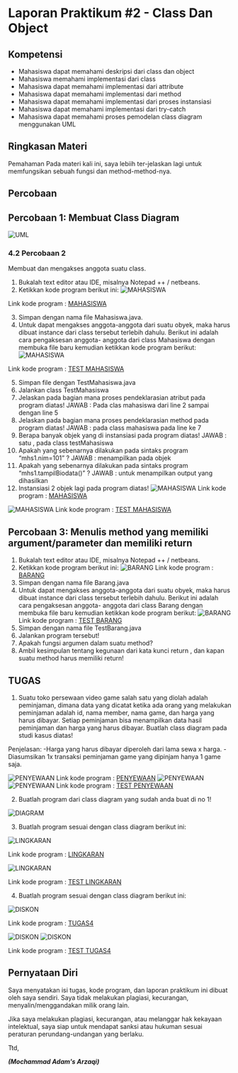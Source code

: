 # Laporan Praktikum #2 - Class Dan Object

## Kompetensi

- Mahasiswa dapat memahami deskripsi dari class dan object
- Mahasiswa memahami implementasi dari class
- Mahasiswa dapat memahami implementasi dari attribute
- Mahasiswa dapat memahami implementasi dari method
- Mahasiswa dapat memahami implementasi dari proses instansiasi
- Mahasiswa dapat memahami implementasi dari try-catch
- Mahasiswa dapat memahami proses pemodelan class diagram menggunakan UML 

## Ringkasan Materi

Pemahaman Pada materi kali ini, saya lebiih ter-jelaskan lagi untuk memfungsikan sebuah fungsi dan method-method-nya.

## Percobaan

## Percobaan 1: Membuat Class Diagram 

![UML](img/UML.JPG)

### 4.2 Percobaan 2

Membuat dan mengakses anggota suatu class.

1. Bukalah text editor atau IDE, misalnya Notepad ++ / netbeans. 
2. Ketikkan kode program berikut ini: 
![MAHASISWA](img/2.2.JPG)

Link kode program : [MAHASISWA](../../src/2_Class_dan_Object/Mahasiswa.java)

3. Simpan dengan nama file Mahasiswa.java. 
4. Untuk dapat mengakses anggota-anggota dari suatu obyek, maka harus dibuat instance dari class tersebut terlebih dahulu. Berikut ini adalah cara pengaksesan anggota- anggota dari class Mahasiswa dengan membuka file baru kemudian ketikkan kode program berikut:
![MAHASISWA](img/2.2.JPG) 

Link kode program : [TEST MAHASISWA](../../src/2_Class_dan_Object/TestMahasiswa.java)


5. Simpan file dengan TestMahasiswa.java 
6. Jalankan class TestMahasiswa
7. Jelaskan pada bagian mana proses pendeklarasian atribut pada program diatas! 
    JAWAB : Pada clas mahasiswa dari  line 2 sampai dengan line 5
8. Jelaskan pada bagian mana proses pendeklarasian method pada program diatas! 
    JAWAB : pada class mahasiswa pada line ke 7
9. Berapa banyak objek yang di instansiasi pada program diatas! 
    JAWAB : satu ,  pada class  testMahasiswa
10. Apakah yang sebenarnya dilakukan pada sintaks program “mhs1.nim=101” ? 
    JAWAB : menampilkan pada objek
11. Apakah yang sebenarnya dilakukan pada sintaks program “mhs1.tampilBiodata()” ? 
    JAWAB : untuk  menampilkan output yang  dihasilkan
12. Instansiasi 2 objek lagi pada program diatas!
![MAHASISWA](img/2.12.JPG)
Link kode program : [MAHASISWA](../../src/2_Class_dan_Object/Mahasiswa.java)

![MAHASISWA](img/2.12.1.JPG)
Link kode program : [TEST MAHASISWA](../../src/2_Class_dan_Object/TestMahasiswa.java)


## Percobaan 3: Menulis method yang memiliki argument/parameter dan memiliki return 

1. Bukalah text editor atau IDE, misalnya Notepad ++ / netbeans.
2. Ketikkan kode program berikut ini: 
![BARANG](img/3.2.JPG)
Link kode program : [BARANG](../../src/2_Class_dan_Object/Barang.java)
3. Simpan dengan nama file Barang.java
4. Untuk dapat mengakses anggota-anggota dari suatu obyek, maka harus dibuat instance dari class tersebut terlebih dahulu. Berikut ini adalah cara pengaksesan anggota- anggota dari class Barang dengan membuka file baru kemudian ketikkan kode program berikut: 
![BARANG](img/3.4.JPG)
Link kode program : [TEST BARANG](../../src/2_Class_dan_Object/TestBarang.java)
5. Simpan dengan nama file TestBarang.java
6. Jalankan program tersebut!
7. Apakah fungsi argumen dalam suatu method?
8. Ambil kesimpulan tentang kegunaan dari kata kunci return , dan kapan suatu method harus memiliki return!

## TUGAS

1. Suatu toko persewaan video game salah satu yang diolah adalah peminjaman, dimana data yang dicatat ketika ada orang yang melakukan peminjaman adalah id, nama member, nama game, dan harga yang harus dibayar. Setiap peminjaman bisa menampilkan data hasil peminjaman dan harga yang harus dibayar. Buatlah class diagram pada studi kasus diatas! 

Penjelasan: 
-Harga yang harus dibayar diperoleh dari lama sewa x harga. 
-Diasumsikan 1x transaksi peminjaman game yang dipinjam hanya 1 game saja.

![PENYEWAAN](img/tugasSewa1.JPG)
Link kode program : [PENYEWAAN](../../src/2_Class_dan_Object/Penyewaan.java)
![PENYEWAAN](img/tugasSewa2.JPG)
![PENYEWAAN](img/tugasSewaOut.JPG)
Link kode program : [TEST PENYEWAAN](../../src/2_Class_dan_Object/PenyewaanTest.java)

2. Buatlah program dari class diagram yang sudah anda buat di no 1! 

![DIAGRAM](img/tugas2.JPG)


3. Buatlah program sesuai dengan class diagram berikut ini: 

![LINGKARAN](img/tugasLingkaran1.JPG)

Link kode program : [LINGKARAN](../../src/2_Class_dan_Object/Lingkaran.java)

![LINGKARAN](img/tugasLingkaran2.JPG)

Link kode program : [TEST LINGKARAN](../../src/2_Class_dan_Object/LingkaranTest.java)

4. Buatlah program sesuai dengan class diagram berikut ini: 

![DISKON](img/tugas4.1.JPG)

Link kode program : [TUGAS4](../../src/2_Class_dan_Object/Barang1.java)

![DISKON](img/tugas4.2.JPG)
![DISKON](img/tugas4Out.JPG)

Link kode program : [TEST TUGAS4](../../src/2_Class_dan_Object/BarangTest.java)

## Pernyataan Diri

Saya menyatakan isi tugas, kode program, dan laporan praktikum ini dibuat oleh saya sendiri. Saya tidak melakukan plagiasi, kecurangan, menyalin/menggandakan milik orang lain.

Jika saya melakukan plagiasi, kecurangan, atau melanggar hak kekayaan intelektual, saya siap untuk mendapat sanksi atau hukuman sesuai peraturan perundang-undangan yang berlaku.

Ttd,

***(Mochammad Adam's Arzaqi)***
